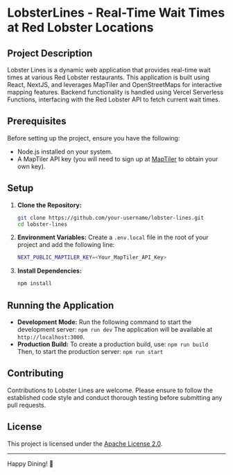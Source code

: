 # LobsterLines - Real-Time Wait Times at Red Lobster Locations

## Project Description
Lobster Lines is a dynamic web application that provides real-time wait times at various Red Lobster restaurants. This application is built using React, NextJS, and leverages MapTiler and OpenStreetMaps for interactive mapping features. Backend functionality is handled using Vercel Serverless Functions, interfacing with the Red Lobster API to fetch current wait times.

## Prerequisites
Before setting up the project, ensure you have the following:
- Node.js installed on your system.
- A MapTiler API key (you will need to sign up at [MapTiler](https://www.maptiler.com/) to obtain your own key).

## Setup
1. **Clone the Repository:**
   ```bash
   git clone https://github.com/your-username/lobster-lines.git
   cd lobster-lines
2. **Environment Variables:**
Create a `.env.local` file in the root of your project and add the following line:
   ```bash
   NEXT_PUBLIC_MAPTILER_KEY=<Your_MapTiler_API_Key>
4. **Install Dependencies:**
   ```bash
   npm install
## Running the Application

-   **Development Mode:** Run the following command to start the development server:
    `npm run dev` 
    The application will be available at `http://localhost:3000`.
-   **Production Build:** To create a production build, use:
    `npm run build` 
    Then, to start the production server:
    `npm run start` 

## Contributing

Contributions to Lobster Lines are welcome. Please ensure to follow the established code style and conduct thorough testing before submitting any pull requests.

## License

This project is licensed under the [Apache License 2.0](https://chat.openai.com/c/LICENSE.md).

----------

Happy Dining! 🦞